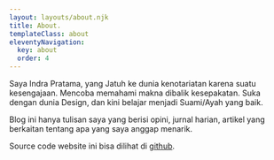 ```yaml
---
layout: layouts/about.njk
title: About.
templateClass: about
eleventyNavigation:
  key: about
  order: 4
---
```


Saya Indra Pratama, yang Jatuh ke dunia kenotariatan karena suatu kesengajaan. Mencoba memahami makna dibalik kesepakatan.
Suka dengan dunia Design, dan kini belajar menjadi Suami/Ayah yang baik.

Blog ini hanya tulisan saya yang berisi opini, jurnal harian, artikel yang berkaitan tentang apa yang saya anggap menarik.

Source code website ini bisa dilihat di [github](https://github.com/indraptama/indraptama.github.com).

